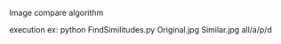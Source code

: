 
Image compare algorithm


execution ex:
python FindSimilitudes.py Original.jpg Similar.jpg all/a/p/d


